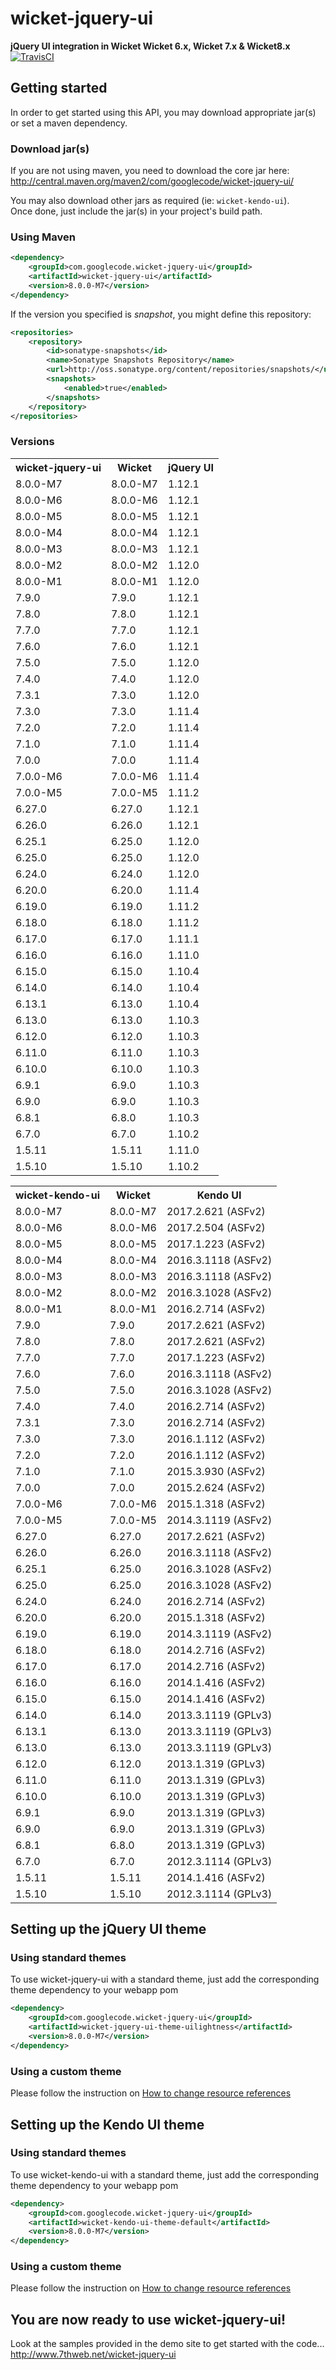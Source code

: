 # wicket-jquery-ui
**jQuery UI integration in Wicket Wicket 6.x, Wicket 7.x &amp; Wicket8.x**  
[![TravisCI](https://travis-ci.org/sebfz1/wicket-jquery-ui.svg?branch=wicket8.x)](https://travis-ci.org/sebfz1/wicket-jquery-ui)

## Getting started
In order to get started using this API, you may download appropriate jar(s) or set a maven dependency.

### Download jar(s)
If you are not using maven, you need to download the core jar here:
<http://central.maven.org/maven2/com/googlecode/wicket-jquery-ui/>

You may also download other jars as required (ie: `wicket-kendo-ui`).  
Once done, just include the jar(s) in your project's build path.

### Using Maven

```xml
<dependency>
    <groupId>com.googlecode.wicket-jquery-ui</groupId>
    <artifactId>wicket-jquery-ui</artifactId>
    <version>8.0.0-M7</version>
</dependency>
```

If the version you specified is *snapshot*, you might define this repository:

```xml
<repositories>
    <repository>
        <id>sonatype-snapshots</id>
        <name>Sonatype Snapshots Repository</name>
        <url>http://oss.sonatype.org/content/repositories/snapshots/</url>
        <snapshots>
            <enabled>true</enabled>
        </snapshots>
    </repository>
</repositories>
```

### Versions

<table>
<tr><th>wicket-jquery-ui</th><th>Wicket</th><th>jQuery UI</th></tr>
<tr><td>8.0.0-M7</td><td>8.0.0-M7</td><td>1.12.1</td></tr>
<tr><td>8.0.0-M6</td><td>8.0.0-M6</td><td>1.12.1</td></tr>
<tr><td>8.0.0-M5</td><td>8.0.0-M5</td><td>1.12.1</td></tr>
<tr><td>8.0.0-M4</td><td>8.0.0-M4</td><td>1.12.1</td></tr>
<tr><td>8.0.0-M3</td><td>8.0.0-M3</td><td>1.12.1</td></tr>
<tr><td>8.0.0-M2</td><td>8.0.0-M2</td><td>1.12.0</td></tr>
<tr><td>8.0.0-M1</td><td>8.0.0-M1</td><td>1.12.0</td></tr>
<tr><td>7.9.0</td><td>7.9.0</td><td>1.12.1</td></tr>
<tr><td>7.8.0</td><td>7.8.0</td><td>1.12.1</td></tr>
<tr><td>7.7.0</td><td>7.7.0</td><td>1.12.1</td></tr>
<tr><td>7.6.0</td><td>7.6.0</td><td>1.12.1</td></tr>
<tr><td>7.5.0</td><td>7.5.0</td><td>1.12.0</td></tr>
<tr><td>7.4.0</td><td>7.4.0</td><td>1.12.0</td></tr>
<tr><td>7.3.1</td><td>7.3.0</td><td>1.12.0</td></tr>
<tr><td>7.3.0</td><td>7.3.0</td><td>1.11.4</td></tr>
<tr><td>7.2.0</td><td>7.2.0</td><td>1.11.4</td></tr>
<tr><td>7.1.0</td><td>7.1.0</td><td>1.11.4</td></tr>
<tr><td>7.0.0</td><td>7.0.0</td><td>1.11.4</td></tr>
<tr><td>7.0.0-M6</td><td>7.0.0-M6</td><td>1.11.4</td></tr>
<tr><td>7.0.0-M5</td><td>7.0.0-M5</td><td>1.11.2</td></tr>
<tr><td>6.27.0</td><td>6.27.0</td><td>1.12.1</td></tr>
<tr><td>6.26.0</td><td>6.26.0</td><td>1.12.1</td></tr>
<tr><td>6.25.1</td><td>6.25.0</td><td>1.12.0</td></tr>
<tr><td>6.25.0</td><td>6.25.0</td><td>1.12.0</td></tr>
<tr><td>6.24.0</td><td>6.24.0</td><td>1.12.0</td></tr>
<tr><td>6.20.0</td><td>6.20.0</td><td>1.11.4</td></tr>
<tr><td>6.19.0</td><td>6.19.0</td><td>1.11.2</td></tr>
<tr><td>6.18.0</td><td>6.18.0</td><td>1.11.2</td></tr>
<tr><td>6.17.0</td><td>6.17.0</td><td>1.11.1</td></tr>
<tr><td>6.16.0</td><td>6.16.0</td><td>1.11.0</td></tr>
<tr><td>6.15.0</td><td>6.15.0</td><td>1.10.4</td></tr>
<tr><td>6.14.0</td><td>6.14.0</td><td>1.10.4</td></tr>
<tr><td>6.13.1</td><td>6.13.0</td><td>1.10.4</td></tr>
<tr><td>6.13.0</td><td>6.13.0</td><td>1.10.3</td></tr>
<tr><td>6.12.0</td><td>6.12.0</td><td>1.10.3</td></tr>
<tr><td>6.11.0</td><td>6.11.0</td><td>1.10.3</td></tr>
<tr><td>6.10.0</td><td>6.10.0</td><td>1.10.3</td></tr>
<tr><td>6.9.1</td><td>6.9.0</td><td>1.10.3</td></tr>
<tr><td>6.9.0</td><td>6.9.0</td><td>1.10.3</td></tr>
<tr><td>6.8.1</td><td>6.8.0</td><td>1.10.3</td></tr>
<tr><td>6.7.0</td><td>6.7.0</td><td>1.10.2</td></tr>
<tr><td>1.5.11</td><td>1.5.11</td><td>1.11.0</td></tr>
<tr><td>1.5.10</td><td>1.5.10</td><td>1.10.2</td></tr>
</table>

<table>
<tr><th>wicket-kendo-ui</th><th>Wicket</th><th>Kendo UI</th></tr>
<tr><td>8.0.0-M7</td><td>8.0.0-M7</td><td>2017.2.621 (ASFv2)</td></tr>
<tr><td>8.0.0-M6</td><td>8.0.0-M6</td><td>2017.2.504 (ASFv2)</td></tr>
<tr><td>8.0.0-M5</td><td>8.0.0-M5</td><td>2017.1.223 (ASFv2)</td></tr>
<tr><td>8.0.0-M4</td><td>8.0.0-M4</td><td>2016.3.1118 (ASFv2)</td></tr>
<tr><td>8.0.0-M3</td><td>8.0.0-M3</td><td>2016.3.1118 (ASFv2)</td></tr>
<tr><td>8.0.0-M2</td><td>8.0.0-M2</td><td>2016.3.1028 (ASFv2)</td></tr>
<tr><td>8.0.0-M1</td><td>8.0.0-M1</td><td>2016.2.714 (ASFv2)</td></tr>
<tr><td>7.9.0</td><td>7.9.0</td><td>2017.2.621 (ASFv2)</td></tr>
<tr><td>7.8.0</td><td>7.8.0</td><td>2017.2.621 (ASFv2)</td></tr>
<tr><td>7.7.0</td><td>7.7.0</td><td>2017.1.223 (ASFv2)</td></tr>
<tr><td>7.6.0</td><td>7.6.0</td><td>2016.3.1118 (ASFv2)</td></tr>
<tr><td>7.5.0</td><td>7.5.0</td><td>2016.3.1028 (ASFv2)</td></tr>
<tr><td>7.4.0</td><td>7.4.0</td><td>2016.2.714 (ASFv2)</td></tr>
<tr><td>7.3.1</td><td>7.3.0</td><td>2016.2.714 (ASFv2)</td></tr>
<tr><td>7.3.0</td><td>7.3.0</td><td>2016.1.112 (ASFv2)</td></tr>
<tr><td>7.2.0</td><td>7.2.0</td><td>2016.1.112 (ASFv2)</td></tr>
<tr><td>7.1.0</td><td>7.1.0</td><td>2015.3.930 (ASFv2)</td></tr>
<tr><td>7.0.0</td><td>7.0.0</td><td>2015.2.624 (ASFv2)</td></tr>
<tr><td>7.0.0-M6</td><td>7.0.0-M6</td><td>2015.1.318 (ASFv2)</td></tr>
<tr><td>7.0.0-M5</td><td>7.0.0-M5</td><td>2014.3.1119 (ASFv2)</td></tr>
<tr><td>6.27.0</td><td>6.27.0</td><td>2017.2.621 (ASFv2)</td></tr>
<tr><td>6.26.0</td><td>6.26.0</td><td>2016.3.1118 (ASFv2)</td></tr>
<tr><td>6.25.1</td><td>6.25.0</td><td>2016.3.1028 (ASFv2)</td></tr>
<tr><td>6.25.0</td><td>6.25.0</td><td>2016.3.1028 (ASFv2)</td></tr>
<tr><td>6.24.0</td><td>6.24.0</td><td>2016.2.714 (ASFv2)</td></tr>
<tr><td>6.20.0</td><td>6.20.0</td><td>2015.1.318 (ASFv2)</td></tr>
<tr><td>6.19.0</td><td>6.19.0</td><td>2014.3.1119 (ASFv2)</td></tr>
<tr><td>6.18.0</td><td>6.18.0</td><td>2014.2.716 (ASFv2)</td></tr>
<tr><td>6.17.0</td><td>6.17.0</td><td>2014.2.716 (ASFv2)</td></tr>
<tr><td>6.16.0</td><td>6.16.0</td><td>2014.1.416 (ASFv2)</td></tr>
<tr><td>6.15.0</td><td>6.15.0</td><td>2014.1.416 (ASFv2)</td></tr>
<tr><td>6.14.0</td><td>6.14.0</td><td>2013.3.1119 (GPLv3)</td></tr>
<tr><td>6.13.1</td><td>6.13.0</td><td>2013.3.1119 (GPLv3)</td></tr>
<tr><td>6.13.0</td><td>6.13.0</td><td>2013.3.1119 (GPLv3)</td></tr>
<tr><td>6.12.0</td><td>6.12.0</td><td>2013.1.319 (GPLv3)</td></tr>
<tr><td>6.11.0</td><td>6.11.0</td><td>2013.1.319 (GPLv3)</td></tr>
<tr><td>6.10.0</td><td>6.10.0</td><td>2013.1.319 (GPLv3)</td></tr>
<tr><td>6.9.1</td><td>6.9.0</td><td>2013.1.319 (GPLv3)</td></tr>
<tr><td>6.9.0</td><td>6.9.0</td><td>2013.1.319 (GPLv3)</td></tr>
<tr><td>6.8.1</td><td>6.8.0</td><td>2013.1.319 (GPLv3)</td></tr>
<tr><td>6.7.0</td><td>6.7.0</td><td>2012.3.1114 (GPLv3)</td></tr>
<tr><td>1.5.11</td><td>1.5.11</td><td>2014.1.416 (ASFv2)</td></tr>
<tr><td>1.5.10</td><td>1.5.10</td><td>2012.3.1114 (GPLv3)</td></tr>
</table>

## Setting up the jQuery UI theme

### Using standard themes
To use wicket-jquery-ui with a standard theme, just add the corresponding theme dependency to your webapp pom

```xml
<dependency>
	<groupId>com.googlecode.wicket-jquery-ui</groupId>
	<artifactId>wicket-jquery-ui-theme-uilightness</artifactId>
	<version>8.0.0-M7</version>
</dependency>
```

### Using a custom theme
Please follow the instruction on [How to change resource references](https://github.com/sebfz1/wicket-jquery-ui/wiki/%5Bhowto%5D-change-resource-references)

## Setting up the Kendo UI theme

### Using standard themes
To use wicket-kendo-ui with a standard theme, just add the corresponding theme dependency to your webapp pom

```xml
<dependency>
	<groupId>com.googlecode.wicket-jquery-ui</groupId>
	<artifactId>wicket-kendo-ui-theme-default</artifactId>
	<version>8.0.0-M7</version>
</dependency>
```

### Using a custom theme
Please follow the instruction on [How to change resource references](https://github.com/sebfz1/wicket-jquery-ui/wiki/%5Bhowto%5D-change-resource-references)

## You are now ready to use wicket-jquery-ui!
Look at the samples provided in the demo site to get started with the code...  
<http://www.7thweb.net/wicket-jquery-ui>
